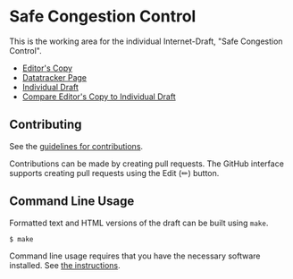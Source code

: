 # Safe Congestion Control

This is the working area for the individual Internet-Draft, "Safe Congestion Control".

* [Editor's Copy](https://mattmathis.github.io/safeCC/#go.draft-mathis-ccwg-safecc.html)
* [Datatracker Page](https://datatracker.ietf.org/doc/draft-mathis-ccwg-safecc)
* [Individual Draft](https://datatracker.ietf.org/doc/html/draft-mathis-ccwg-safecc)
* [Compare Editor's Copy to Individual Draft](https://mattmathis.github.io/safeCC/#go.draft-mathis-ccwg-safecc.diff)


## Contributing

See the
[guidelines for contributions](https://github.com/mattmathis/safeCC/blob/main/CONTRIBUTING.md).

Contributions can be made by creating pull requests.
The GitHub interface supports creating pull requests using the Edit (✏) button.


## Command Line Usage

Formatted text and HTML versions of the draft can be built using `make`.

```sh
$ make
```

Command line usage requires that you have the necessary software installed.  See
[the instructions](https://github.com/martinthomson/i-d-template/blob/main/doc/SETUP.md).

